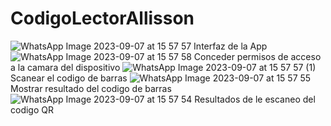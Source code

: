 # CodigoLectorAllisson
![WhatsApp Image 2023-09-07 at 15 57 57](https://github.com/allisson31/CodigoLectorAllisson/assets/126027707/4bb378ac-895a-4737-a975-d8ff8dd35f96)
Interfaz de la App
![WhatsApp Image 2023-09-07 at 15 57 58](https://github.com/allisson31/CodigoLectorAllisson/assets/126027707/a81e3c6d-779e-4082-9418-b357f754ea92)
Conceder permisos de acceso a la camara del dispositivo
![WhatsApp Image 2023-09-07 at 15 57 57 (1)](https://github.com/allisson31/CodigoLectorAllisson/assets/126027707/d0ae1730-9c40-4103-a3bc-5783d32ed8f4)
Scanear el codigo de barras
![WhatsApp Image 2023-09-07 at 15 57 55](https://github.com/allisson31/CodigoLectorAllisson/assets/126027707/a8149831-c364-4b60-9677-fc32cc398033)
Mostrar resultado del codigo de barras 
![WhatsApp Image 2023-09-07 at 15 57 54](https://github.com/allisson31/CodigoLectorAllisson/assets/126027707/019615d0-7816-4ba7-89e9-da0f0740fe46)
Resultados de le escaneo del codigo QR


